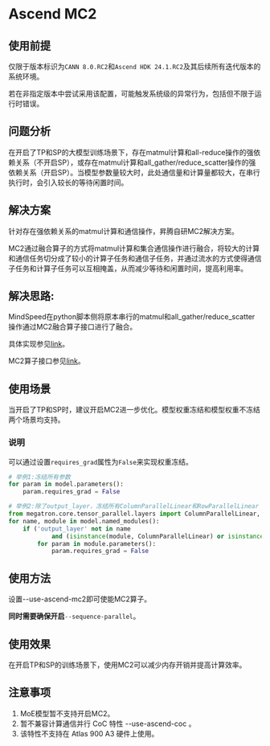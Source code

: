 # Ascend MC2

## 使用前提
仅限于版本标识为`CANN 8.0.RC2`和`Ascend HDK 24.1.RC2`及其后续所有迭代版本的系统环境。

若在非指定版本中尝试采用该配置，可能触发系统级的异常行为，包括但不限于运行时错误。

## 问题分析

在开启了TP和SP的大模型训练场景下，存在matmul计算和all-reduce操作的强依赖关系（不开启SP），或存在matmul计算和all_gather/reduce_scatter操作的强依赖关系（开启SP）。当模型参数量较大时，此处通信量和计算量都较大，在串行执行时，会引入较长的等待闲置时间。

## 解决方案

针对存在强依赖关系的matmul计算和通信操作，昇腾自研MC2解决方案。

MC2通过融合算子的方式将matmul计算和集合通信操作进行融合，将较大的计算和通信任务切分成了较小的计算子任务和通信子任务，并通过流水的方式使得通信子任务和计算子任务可以互相掩盖，从而减少等待和闲置时间，提高利用率。

## 解决思路:

MindSpeed在python脚本侧将原本串行的matmul和all_gather/reduce_scatter操作通过MC2融合算子接口进行了融合。

具体实现参见[link](../../mindspeed/core/tensor_parallel/ascend_turbo/mc2_linears_seq_parallel.py)。

MC2算子接口参见[link](https://www.hiascend.com/document/detail/zh/Pytorch/60RC1/apiref/apilist/ptaoplist_000449.html)。

## 使用场景

当开启了TP和SP时，建议开启MC2进一步优化。模型权重冻结和模型权重不冻结两个场景均支持。

### 说明
可以通过设置`requires_grad`属性为`False`来实现权重冻结。
```python
# 举例1:冻结所有参数
for param in model.parameters():
    param.requires_grad = False  
```

```python
# 举例2:除了output_layer，冻结所有ColumnParallelLinear和RowParallelLinear
from megatron.core.tensor_parallel.layers import ColumnParallelLinear, RowParallelLinear
for name, module in model.named_modules():
    if ('output_layer' not in name
            and (isinstance(module, ColumnParallelLinear) or isinstance(module, RowParallelLinear))):
        for param in module.parameters():
            param.requires_grad = False
```

## 使用方法

设置--use-ascend-mc2即可使能MC2算子。


**同时需要确保开启**`--sequence-parallel`。

## 使用效果

在开启TP和SP的训练场景下，使用MC2可以减少内存开销并提高计算效率。

## 注意事项

1. MoE模型暂不支持开启MC2。
2. 暂不兼容计算通信并行 CoC 特性 --use-ascend-coc 。
3. 该特性不支持在 Atlas 900 A3 硬件上使用。
